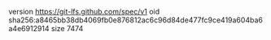 version https://git-lfs.github.com/spec/v1
oid sha256:a8465bb38db4069fb0e876812ac6c96d84de477fc9ce419a604ba6a4e6912914
size 7474
